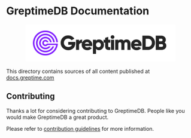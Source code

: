 # GreptimeDB Documentation

<p align="center">
    <img src="./static/logo-text-padding.png" alt="GreptimeDB Logo" width="400"/>
</p>

This directory contains sources of all content published at [docs.greptime.com][1]

[1]: https://docs.greptime.com

## Contributing

Thanks a lot for considering contributing to GreptimeDB. People like you would make
GreptimeDB a great product.

Please refer to [contribution guidelines](./CONTRIBUTING.md) for more information.

